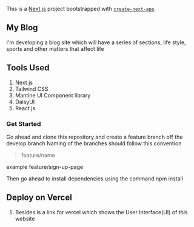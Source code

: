 This is a [Next.js](https://nextjs.org/) project bootstrapped with [`create-next-app`](https://github.com/vercel/next.js/tree/canary/packages/create-next-app).

## My Blog
I'm developing a blog site which will have a series of sections, life style, sports and other matters that affect life 

## Tools Used
1. Next js
2. Tailwind CSS
3. Mantine UI Component library
4. DaisyUI
5. React js 

### Get Started
Go ahead and clone this repository and create a feature branch off the develop branch 
Naming of the branches should follow this convention 
> feature/name

example
feature/sign-up-page

Then go ahead to install dependencies using the command 
npm install


## Deploy on Vercel
1. Besides is a link for vercel which shows the User Interface(UI) of this website 

